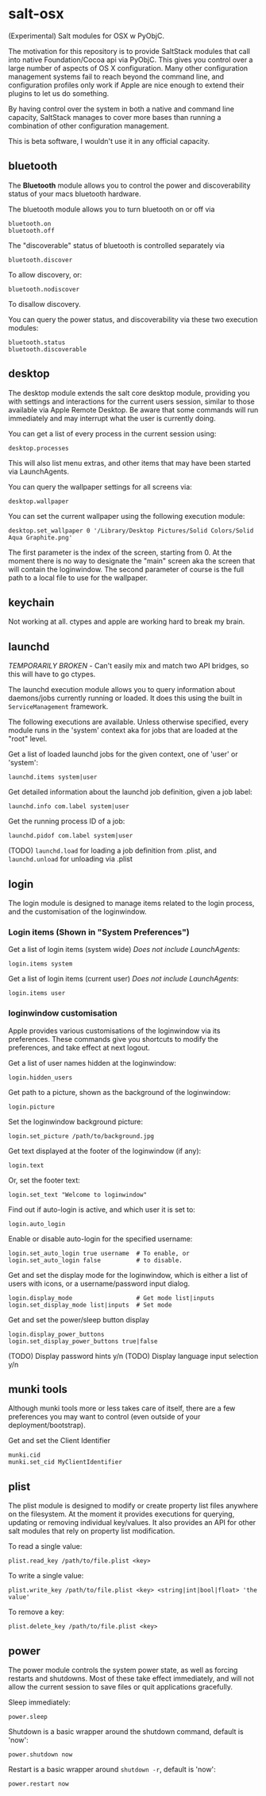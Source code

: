 salt-osx
========

(Experimental) Salt modules for OSX w PyObjC.

The motivation for this repository is to provide SaltStack modules that call into native Foundation/Cocoa api via PyObjC.
This gives you control over a large number of aspects of OS X configuration. Many other configuration management systems
fail to reach beyond the command line, and configuration profiles only work if Apple are nice enough to extend their
plugins to let us do something.

By having control over the system in both a native and command line capacity, SaltStack manages to cover more bases
than running a combination of other configuration management.

This is beta software, I wouldn't use it in any official capacity.

## bluetooth ##

The **Bluetooth** module allows you to control the power and discoverability status of your macs bluetooth hardware.

The bluetooth module allows you to turn bluetooth on or off via

    bluetooth.on
    bluetooth.off
    
The "discoverable" status of bluetooth is controlled separately via

    bluetooth.discover
    
To allow discovery, or:

    bluetooth.nodiscover
    
To disallow discovery.


You can query the power status, and discoverability via these two execution modules:

    bluetooth.status
    bluetooth.discoverable
    
    
## desktop ##

The desktop module extends the salt core desktop module, providing you with settings and interactions for the current
users session, similar to those available via Apple Remote Desktop. Be aware that some commands will run immediately
and may interrupt what the user is currently doing.

You can get a list of every process in the current session using:

    desktop.processes
    
This will also list menu extras, and other items that may have been started via LaunchAgents.
    
You can query the wallpaper settings for all screens via:

    desktop.wallpaper
    
You can set the current wallpaper using the following execution module:

    desktop.set_wallpaper 0 '/Library/Desktop Pictures/Solid Colors/Solid Aqua Graphite.png'
    
The first parameter is the index of the screen, starting from 0. At the moment there is no way to designate the "main"
screen aka the screen that will contain the loginwindow. The second parameter of course is the full path to a local file
to use for the wallpaper.
    
## keychain ##

Not working at all.
ctypes and apple are working hard to break my brain.

## launchd ##

_TEMPORARILY BROKEN_ - Can't easily mix and match two API bridges, so this will have to go ctypes.

The launchd execution module allows you to query information about daemons/jobs currently running or loaded.
It does this using the built in `ServiceManagement` framework.

The following executions are available. Unless otherwise specified, every module runs in the 'system' context aka for
jobs that are loaded at the "root" level.

Get a list of loaded launchd jobs for the given context, one of 'user' or 'system':

    launchd.items system|user
    
Get detailed information about the launchd job definition, given a job label:

    launchd.info com.label system|user
    
Get the running process ID of a job:

    launchd.pidof com.label system|user
    
(TODO) `launchd.load` for loading a job definition from .plist, and `launchd.unload` for unloading via .plist

## login ##

The login module is designed to manage items related to the login process, and the customisation of the 
loginwindow.

### Login items (Shown in "System Preferences") ###

Get a list of login items (system wide) _Does not include LaunchAgents_:

    login.items system
    
Get a list of login items (current user) _Does not include LaunchAgents_:

    login.items user

### loginwindow customisation ###

Apple provides various customisations of the loginwindow via its preferences.
These commands give you shortcuts to modify the preferences, and take effect at next logout.
    
Get a list of user names hidden at the loginwindow:

    login.hidden_users
    
Get path to a picture, shown as the background of the loginwindow:

    login.picture
    
Set the loginwindow background picture:

    login.set_picture /path/to/background.jpg
    
Get text displayed at the footer of the loginwindow (if any):

    login.text
    
Or, set the footer text:

    login.set_text "Welcome to loginwindow"
    
Find out if auto-login is active, and which user it is set to:

    login.auto_login
    
Enable or disable auto-login for the specified username:

    login.set_auto_login true username  # To enable, or
    login.set_auto_login false          # to disable.
    
Get and set the display mode for the loginwindow, which is either a list of users with icons, or a username/password
input dialog.

    login.display_mode                  # Get mode list|inputs
    login.set_display_mode list|inputs  # Set mode 

Get and set the power/sleep button display

    login.display_power_buttons
    login.set_display_power_buttons true|false
    
(TODO) Display password hints y/n
(TODO) Display language input selection y/n

## munki tools ##

Although munki tools more or less takes care of itself, there are a few preferences you may want to control (even outside
of your deployment/bootstrap).

Get and set the Client Identifier

    munki.cid
    munki.set_cid MyClientIdentifier

## plist ##

The plist module is designed to modify or create property list files anywhere on the filesystem.
At the moment it provides executions for querying, updating or removing individual key/values.
It also provides an API for other salt modules that rely on property list modification.

To read a single value:

    plist.read_key /path/to/file.plist <key>
    
To write a single value:
        
    plist.write_key /path/to/file.plist <key> <string|int|bool|float> 'the value'
    
To remove a key:

    plist.delete_key /path/to/file.plist <key>
    
## power ##

The power module controls the system power state, as well as forcing restarts and shutdowns.
Most of these take effect immediately, and will not allow the current session to save files or quit applications 
gracefully.

Sleep immediately:

    power.sleep
    
Shutdown is a basic wrapper around the shutdown command, default is 'now':

    power.shutdown now
    
Restart is a basic wrapper around `shutdown -r`, default is 'now':

    power.restart now
    
